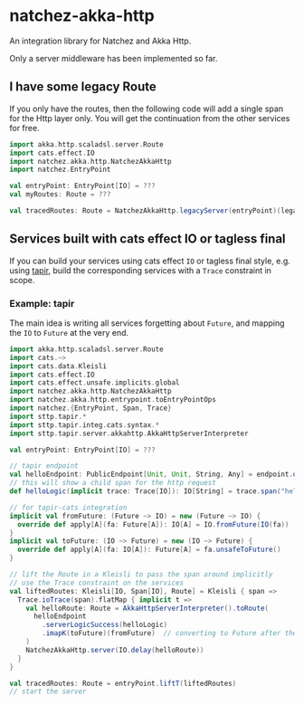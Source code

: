 # natchez-akka-http

An integration library for Natchez and Akka Http.

Only a server middleware has been implemented so far.

## I have some legacy Route
If you only have the routes, then the following code will add a single span for the Http layer only.
You will get the continuation from the other services for free.
```scala
import akka.http.scaladsl.server.Route
import cats.effect.IO
import natchez.akka.http.NatchezAkkaHttp
import natchez.EntryPoint

val entryPoint: EntryPoint[IO] = ???
val myRoutes: Route = ???

val tracedRoutes: Route = NatchezAkkaHttp.legacyServer(entryPoint)(legacyRoutes)
```

## Services built with cats effect IO or tagless final
If you can build your services using cats effect `IO` or tagless final style,
e.g. using [tapir](https://tapir.softwaremill.com/en/latest/),
build the corresponding services with a `Trace` constraint in scope.

### Example: tapir
The main idea is writing all services forgetting about `Future`, and mapping the `IO` to `Future` at the
very end.

```scala
import akka.http.scaladsl.server.Route
import cats.~>
import cats.data.Kleisli
import cats.effect.IO
import cats.effect.unsafe.implicits.global
import natchez.akka.http.NatchezAkkaHttp
import natchez.akka.http.entrypoint.toEntryPointOps
import natchez.{EntryPoint, Span, Trace}
import sttp.tapir.*
import sttp.tapir.integ.cats.syntax.*
import sttp.tapir.server.akkahttp.AkkaHttpServerInterpreter

val entryPoint: EntryPoint[IO] = ???

// tapir endpoint
val helloEndpoint: PublicEndpoint[Unit, Unit, String, Any] = endpoint.out(stringBody)
// this will show a child span for the http request
def helloLogic(implicit trace: Trace[IO]): IO[String] = trace.span("hello")(IO("Hello!"))

// for tapir-cats integration
implicit val fromFuture: (Future ~> IO) = new (Future ~> IO) {
  override def apply[A](fa: Future[A]): IO[A] = IO.fromFuture(IO(fa))
}
implicit val toFuture: (IO ~> Future) = new (IO ~> Future) {
  override def apply[A](fa: IO[A]): Future[A] = fa.unsafeToFuture()
}

// lift the Route in a Kleisli to pass the span around implicitly
// use the Trace constraint on the services
val liftedRoutes: Kleisli[IO, Span[IO], Route] = Kleisli { span =>
  Trace.ioTrace(span).flatMap { implicit t =>
    val helloRoute: Route = AkkaHttpServerInterpreter().toRoute(
      helloEndpoint
        .serverLogicSuccess(helloLogic)
        .imapK(toFuture)(fromFuture)  // converting to Future after the Trace constraint has been satisfied
    )
    NatchezAkkaHttp.server(IO.delay(helloRoute))
  }
}

val tracedRoutes: Route = entryPoint.liftT(liftedRoutes)
// start the server
```
